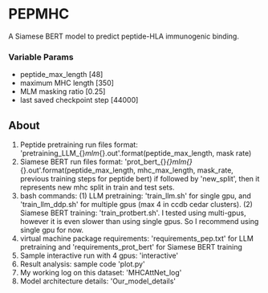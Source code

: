 # PEPMHC
A Siamese BERT model to predict peptide-HLA immunogenic binding.

### Variable Params
- peptide_max_length [48]
- maximum MHC length [350]
- MLM masking ratio [0.25]
- last saved checkpoint step [44000]

## About
1. Peptide pretraining run files format: 'pretraining_LLM_{}_mlm_{}.out'.format(peptide_max_length, mask rate)
2. Siamese BERT run files format: 'prot_bert_{}_{}_mlm_{}_{}.out'.format(peptide_max_length, mhc_max_length, mask_rate, previous training steps for peptide bert)
if followed by 'new_split', then it represents new mhc split in train and test sets. 
3. bash commands: 
    (1) LLM pretraining: 'train_llm.sh' for single gpu, and 'train_llm_ddp.sh' for multiple gpus (max 4 in ccdb cedar clusters). 
    (2) Siamese BERT training: 'train_protbert.sh'. I tested using multi-gpus, however it is even slower than using single gpus. So I recommend using single gpu for now.
4. virtual machine package requirements: 'requirements_pep.txt' for LLM pretraining  and 'requirements_prot_bert' for Siamese BERT training
5. Sample interactive run with 4 gpus: 'interactive'
6. Result analysis: sample code 'plot.py' 
7. My working log on this dataset: 'MHCAttNet_log'
8. Model architecture details: 'Our_model_details'

